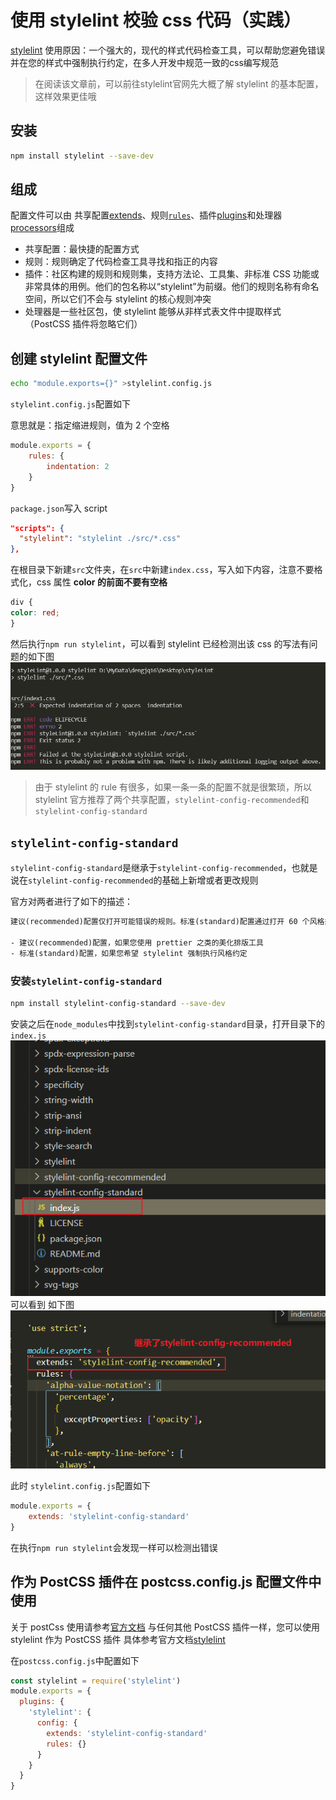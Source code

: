 # 使用 stylelint 校验 css 代码（实践）

[stylelint](http://stylelint.docschina.org/)
使用原因：一个强大的，现代的样式代码检查工具，可以帮助您避免错误并在您的样式中强制执行约定，在多人开发中规范一致的css编写规范

> 在阅读该文章前，可以前往stylelint官网先大概了解 stylelint 的基本配置，这样效果更佳哦

## 安装

```bash
npm install stylelint --save-dev
```

## 组成

配置文件可以由 共享配置[extends](http://stylelint.docschina.org/)、规则[`rules`](http://stylelint.docschina.org/user-guide/rules/)、插件[plugins](http://stylelint.docschina.org/user-guide/plugins/)和处理器[processors](http://stylelint.docschina.org/user-guide/processors/)组成

- 共享配置：最快捷的配置方式
- 规则：规则确定了代码检查工具寻找和指正的内容
- 插件：社区构建的规则和规则集，支持方法论、工具集、非标准 CSS 功能或非常具体的用例。他们的包名称以“stylelint”为前缀。他们的规则名称有命名空间，所以它们不会与 stylelint 的核心规则冲突
- 处理器是一些社区包，使 stylelint 能够从非样式表文件中提取样式 （PostCSS 插件将忽略它们）

## 创建 stylelint 配置文件

```bash
echo "module.exports={}" >stylelint.config.js
```

`stylelint.config.js`配置如下

意思就是：指定缩进规则，值为 2 个空格

```js
module.exports = {
	rules: {
		indentation: 2
	}
}
```

`package.json`写入 script

```json
"scripts": {
  "stylelint": "stylelint ./src/*.css"
},
```

在根目录下新建`src`文件夹，在`src`中新建`index.css`，写入如下内容，注意不要格式化，css 属性 **color 的前面不要有空格**

```css
div {
color: red;
}
```

然后执行`npm run stylelint`，可以看到 stylelint 已经检测出该 css 的写法有问题的如下图
![检测](./image/Snipaste_2021-12-16_22-25-02.png)

> 由于 stylelint 的 rule 有很多，如果一条一条的配置不就是很繁琐，所以 stylelint 官方推荐了两个共享配置，`stylelint-config-recommended`和`stylelint-config-standard`

## `stylelint-config-standard`

`stylelint-config-standard`是继承于`stylelint-config-recommended`，也就是说在`stylelint-config-recommended`的基础上新增或者更改规则

官方对两者进行了如下的描述：

```txt
建议(recommended)配置仅打开可能错误的规则。标准(standard)配置通过打开 60 个风格规则来扩展它。我们建议您扩展：

- 建议(recommended)配置，如果您使用 prettier 之类的美化排版工具
- 标准(standard)配置，如果您希望 stylelint 强制执行风格约定
```

### 安装`stylelint-config-standard`

```bash
npm install stylelint-config-standard --save-dev
```

安装之后在`node_modules`中找到`stylelint-config-standard`目录，打开目录下的`index.js`
![目录](./image/Snipaste_2021-12-16_22-44-24.png)
可以看到 如下图
![stylelint-config-standard](./image/Snipaste_2021-12-16_22-46-28.png)

此时 `stylelint.config.js`配置如下

```js
module.exports = {
	extends: 'stylelint-config-standard'
}
```

在执行`npm run stylelint`会发现一样可以检测出错误

## 作为 PostCSS 插件在 postcss.config.js 配置文件中使用

关于 postCss 使用请参考[官方文档](https://www.postcss.com.cn/)
与任何其他 PostCSS 插件一样，您可以使用 stylelint 作为 PostCSS 插件
具体参考官方文档[stylelint](http://stylelint.docschina.org/user-guide/postcss-plugin/)

在`postcss.config.js`中配置如下

```js
const stylelint = require('stylelint')
module.exports = {
  plugins: {
    'stylelint': {
      config: {
        extends: 'stylelint-config-standard'
        rules: {}
      }
    }
  }
}
```
